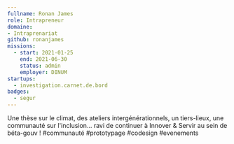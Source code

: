 ```yaml
---
fullname: Ronan James
role: Intrapreneur
domaine: 
- Intraprenariat
github: ronanjames
missions:
  - start: 2021-01-25
    end: 2021-06-30
    status: admin
    employer: DINUM
startups:
  - investigation.carnet.de.bord
badges:
  - segur
---
```


Une thèse sur le climat, des ateliers intergénérationnels, un tiers-lieux, une communauté sur l'inclusion... ravi de continuer à Innover & Servir au sein de béta-gouv ! 
#communauté #prototypage #codesign #evenements 
